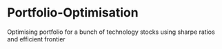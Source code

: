 # Portfolio-Optimisation
Optimising portfolio for a bunch of technology stocks using sharpe ratios and efficient frontier  
